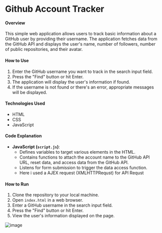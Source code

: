 # Github Account Tracker

#### Overview
This simple web application allows users to track basic information about a GitHub user by providing their username. The application fetches data from the GitHub API and displays the user's name, number of followers, number of public repositories, and their avatar.

#### How to Use
1. Enter the GitHub username you want to track in the search input field.
2. Press the "Find" button or hit Enter.
3. The application will display the user's information if found.
4. If the username is not found or there's an error, appropriate messages will be displayed.

#### Technologies Used
- HTML
- CSS
- JavaScript

#### Code Explanation
- **JavaScript (`script.js`)**:
  - Defines variables to target various elements in the HTML.
  - Contains functions to attach the account name to the GitHub API URL, reset data, and access data from the GitHub API.
  - Listens for form submission to trigger the data access function.
  - Here i used a AJEX request (XMLHTTPRequst) for API Requst  


#### How to Run
1. Clone the repository to your local machine.
2. Open `index.html` in a web browser.
3. Enter a GitHub username in the search input field.
4. Press the "Find" button or hit Enter.
5. View the user's information displayed on the page.


![image](https://github.com/HAMZOO0/JavaScript-/assets/98114762/859921de-fe74-4764-bd1e-df0984c9145b)
